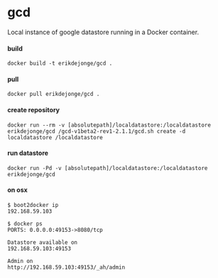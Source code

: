 # gcd
Local instance of google datastore running in a Docker container.

#### build
```
docker build -t erikdejonge/gcd .
```
#### pull
```
docker pull erikdejonge/gcd .
```

#### create repository
```
docker run --rm -v [absolutepath]/localdatastore:/localdatastore erikdejonge/gcd /gcd-v1beta2-rev1-2.1.1/gcd.sh create -d localdatastore /localdatastore
```

#### run datastore
```
docker run -Pd -v [absolutepath]/localdatastore:/localdatastore erikdejonge/gcd
```

#### on osx
```
$ boot2docker ip
192.168.59.103
```
```
$ docker ps
PORTS: 0.0.0.0:49153->8080/tcp
```
```
Datastore available on
192.168.59.103:49153
```
```
Admin on
http://192.168.59.103:49153/_ah/admin
```

